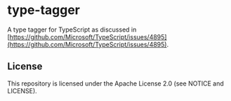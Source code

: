 # type-tagger

A type tagger for TypeScript as discussed in
[https://github.com/Microsoft/TypeScript/issues/4895](https://github.com/Microsoft/TypeScript/issues/4895).

## License

This repository is licensed under the Apache License 2.0 (see NOTICE and LICENSE).
